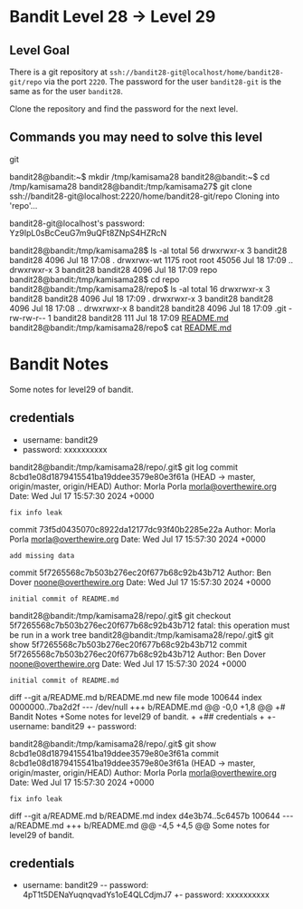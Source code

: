# Bandit Level 28 → Level 29

## Level Goal

There is a git repository at `ssh://bandit28-git@localhost/home/bandit28-git/repo` via the port `2220`. The password for the user `bandit28-git` is the same as for the user `bandit28`.

Clone the repository and find the password for the next level.

## Commands you may need to solve this level

git

bandit28@bandit:~$ mkdir /tmp/kamisama28
bandit28@bandit:~$ cd /tmp/kamisama28
bandit28@bandit:/tmp/kamisama27$ git clone ssh://bandit28-git@localhost:2220/home/bandit28-git/repo
Cloning into 'repo'...

bandit28-git@localhost's password: Yz9IpL0sBcCeuG7m9uQFt8ZNpS4HZRcN

bandit28@bandit:/tmp/kamisama28$ ls -al
total 56
drwxrwxr-x    3 bandit28 bandit28  4096 Jul 18 17:08 .
drwxrwx-wt 1175 root     root     45056 Jul 18 17:09 ..
drwxrwxr-x    3 bandit28 bandit28  4096 Jul 18 17:09 repo
bandit28@bandit:/tmp/kamisama28$ cd repo
bandit28@bandit:/tmp/kamisama28/repo$ ls -al
total 16
drwxrwxr-x 3 bandit28 bandit28 4096 Jul 18 17:09 .
drwxrwxr-x 3 bandit28 bandit28 4096 Jul 18 17:08 ..
drwxrwxr-x 8 bandit28 bandit28 4096 Jul 18 17:09 .git
-rw-rw-r-- 1 bandit28 bandit28  111 Jul 18 17:09 [README.md](http://readme.md/)
bandit28@bandit:/tmp/kamisama28/repo$ cat [README.md](http://readme.md/)

# Bandit Notes

Some notes for level29 of bandit.

## credentials

- username: bandit29
- password: xxxxxxxxxx

bandit28@bandit:/tmp/kamisama28/repo/.git$ git log
commit 8cbd1e08d1879415541ba19ddee3579e80e3f61a (HEAD -> master, origin/master, origin/HEAD)
Author: Morla Porla [morla@overthewire.org](mailto:morla@overthewire.org)
Date:   Wed Jul 17 15:57:30 2024 +0000

```
fix info leak

```

commit 73f5d0435070c8922da12177dc93f40b2285e22a
Author: Morla Porla [morla@overthewire.org](mailto:morla@overthewire.org)
Date:   Wed Jul 17 15:57:30 2024 +0000

```
add missing data

```

commit 5f7265568c7b503b276ec20f677b68c92b43b712
Author: Ben Dover [noone@overthewire.org](mailto:noone@overthewire.org)
Date:   Wed Jul 17 15:57:30 2024 +0000

```
initial commit of README.md

```

bandit28@bandit:/tmp/kamisama28/repo/.git$ git checkout 5f7265568c7b503b276ec20f677b68c92b43b712
fatal: this operation must be run in a work tree
bandit28@bandit:/tmp/kamisama28/repo/.git$ git show 5f7265568c7b503b276ec20f677b68c92b43b712
commit 5f7265568c7b503b276ec20f677b68c92b43b712
Author: Ben Dover [noone@overthewire.org](mailto:noone@overthewire.org)
Date:   Wed Jul 17 15:57:30 2024 +0000

```
initial commit of README.md

```

diff --git a/README.md b/README.md
new file mode 100644
index 0000000..7ba2d2f
--- /dev/null
+++ b/README.md
@@ -0,0 +1,8 @@
+# Bandit Notes
+Some notes for level29 of bandit.
+
+## credentials
+
+- username: bandit29
+- password: <TBD>

bandit28@bandit:/tmp/kamisama28/repo/.git$ git show 8cbd1e08d1879415541ba19ddee3579e80e3f61a
commit 8cbd1e08d1879415541ba19ddee3579e80e3f61a (HEAD -> master, origin/master, origin/HEAD)
Author: Morla Porla [morla@overthewire.org](mailto:morla@overthewire.org)
Date:   Wed Jul 17 15:57:30 2024 +0000

```
fix info leak

```

diff --git a/README.md b/README.md
index d4e3b74..5c6457b 100644
--- a/README.md
+++ b/README.md
@@ -4,5 +4,5 @@ Some notes for level29 of bandit.

## credentials

- username: bandit29
-- password: 4pT1t5DENaYuqnqvadYs1oE4QLCdjmJ7
+- password: xxxxxxxxxx
